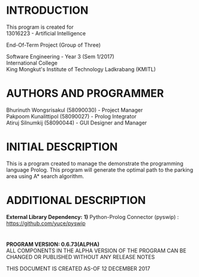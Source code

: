 # INTRODUCTION

  This program is created for <br>
  13016223 - Artificial Intelligence<br>
  
  End-Of-Term Project (Group of Three)<br>

  Software Engineering - Year 3 (Sem 1/2017)<br>
  International College<br>
  King Mongkut's Institute of Technology Ladkrabang (KMITL)<br>

# AUTHORS AND PROGRAMMER

  Bhurinuth Wongsrisakul (58090030) - Project Manager  <br>
  Pakpoom Kunalittipol (58090027) - Prolog Integrator <br>
  Atiruj Silnumkij (58090044) - GUI Designer and Manager <br>


# INITIAL DESCRIPTION

  This is a program created to manage the demonstrate the programming language Prolog.
  This program will generate the optimal path to the parking area using A* search algorithm.

# ADDITIONAL DESCRIPTION

  **External Library Dependency:**
  **1)** Python-Prolog Connector (pyswip) : https://github.com/yuce/pyswip

# 
**PROGRAM VERSION: 0.6.73(ALPHA)<br>**
ALL COMPONENTS IN THE ALPHA VERSION OF THE PROGRAM CAN BE CHANGED OR PUBLISHED WITHOUT ANY RELEASE NOTES<br>

THIS DOCUMENT IS CREATED AS-OF 12 DECEMBER 2017<br>
